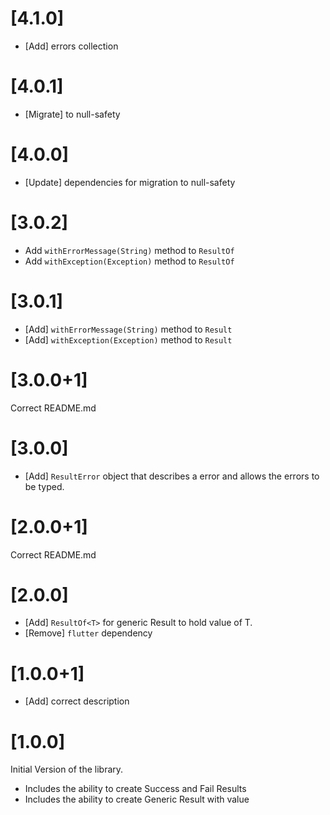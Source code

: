 # [4.1.0]

* [Add] errors collection

# [4.0.1]

* [Migrate] to null-safety

# [4.0.0]

* [Update] dependencies for migration to null-safety

# [3.0.2]

* Add `withErrorMessage(String)` method to `ResultOf`
* Add `withException(Exception)` method to `ResultOf`

# [3.0.1]

* [Add] `withErrorMessage(String)` method to `Result`
* [Add] `withException(Exception)` method to `Result`

# [3.0.0+1]

Correct README.md

# [3.0.0]

* [Add] `ResultError` object that describes a error and allows the errors to be typed.

# [2.0.0+1]

Correct README.md

# [2.0.0]

* [Add] `ResultOf<T>` for generic Result to hold value of T.
* [Remove] `flutter` dependency

# [1.0.0+1]

* [Add] correct description

# [1.0.0]

Initial Version of the library.

* Includes the ability to create Success and Fail Results
* Includes the ability to create Generic Result with value
